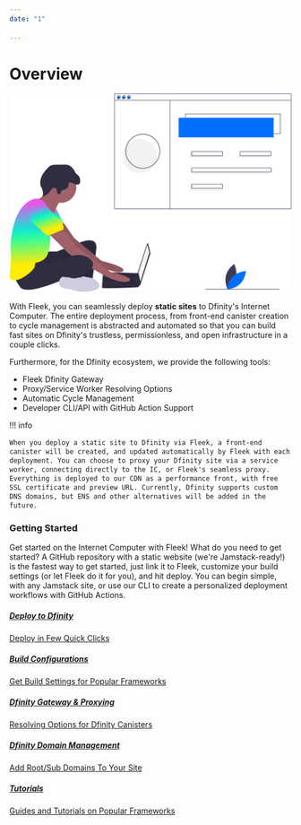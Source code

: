 ```yaml
---
date: "1"

---
```

# Overview

![](imgs/hero.png)

With Fleek, you can seamlessly deploy **static sites** to Dfinity's Internet Computer. The entire deployment process, from front-end canister creation to cycle management is abstracted and automated so that you can build fast sites on Dfinity's trustless, permissionless, and open infrastructure in a couple clicks.

Furthermore, for the Dfinity ecosystem, we provide the following tools:

- Fleek Dfinity Gateway
- Proxy/Service Worker Resolving Options
- Automatic Cycle Management
- Developer CLI/API with GitHub Action Support

!!! info

    When you deploy a static site to Dfinity via Fleek, a front-end canister will be created, and updated automatically by Fleek with each deployment. You can choose to proxy your Dfinity site via a service worker, connecting directly to the IC, or Fleek's seamless proxy. Everything is deployed to our CDN as a performance front, with free SSL certificate and preview URL. Currently, Dfinity supports custom DNS domains, but ENS and other alternatives will be added in the future.

### Getting Started

Get started on the Internet Computer with Fleek! What do you need to get started? A GitHub repository with a static website (we're Jamstack-ready!) is the fastest way to get started, just link it to Fleek, customize your build settings (or let Fleek do it for you), and hit deploy. You can begin simple, with any Jamstack site, or use our CLI to create a personalized deployment workflows with GitHub Actions.

<div class="prev-boxes-list">
  <a href="../site-deployment/#creating-a-deployment" class="prev-box">
    <h5>Deploy to Dfinity</h5>
    <p>Deploy in Few Quick Clicks</p>
  </a>
  <a href="../site-deployment/#configuring-the-deployment" class="prev-box">
    <h5>Build Configurations</h5>
    <p>Get Build Settings for Popular Frameworks</p>
  </a>
    <a href="../dfinity-gateway-proxy/" class="prev-box">
    <h5>Dfinity Gateway & Proxying</h5>
    <p>Resolving Options for Dfinity Canisters</p>
  </a>
  <a href="../domain-management/" class="prev-box">
    <h5>Dfinity Domain Management</h5>
    <p>Add Root/Sub Domains To Your Site</p>
  </a>
  </a>
    <a href="../../tutorials/hosting/" class="prev-box">
    <h5>Tutorials</h5>
    <p>Guides and Tutorials on Popular Frameworks</p>
  </a>
</div>
